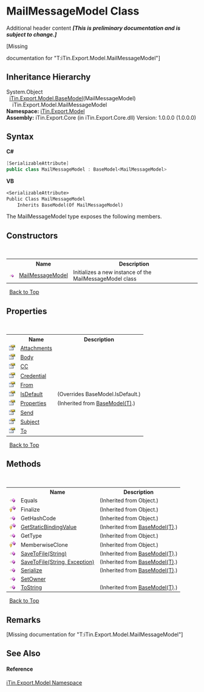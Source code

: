 # MailMessageModel Class
Additional header content _**\[This is preliminary documentation and is subject to change.\]**_

\[Missing <summary> documentation for "T:iTin.Export.Model.MailMessageModel"\]


## Inheritance Hierarchy
System.Object<br />&nbsp;&nbsp;<a href="6632f561-4175-f1f2-939c-ac8b10159529">iTin.Export.Model.BaseModel</a>(MailMessageModel)<br />&nbsp;&nbsp;&nbsp;&nbsp;iTin.Export.Model.MailMessageModel<br />
**Namespace:**&nbsp;<a href="ef57ffcc-e95e-b212-5a46-9aa6f5a3511f">iTin.Export.Model</a><br />**Assembly:**&nbsp;iTin.Export.Core (in iTin.Export.Core.dll) Version: 1.0.0.0 (1.0.0.0)

## Syntax

**C#**<br />
``` C#
[SerializableAttribute]
public class MailMessageModel : BaseModel<MailMessageModel>
```

**VB**<br />
``` VB
<SerializableAttribute>
Public Class MailMessageModel
	Inherits BaseModel(Of MailMessageModel)
```

The MailMessageModel type exposes the following members.


## Constructors
&nbsp;<table><tr><th></th><th>Name</th><th>Description</th></tr><tr><td>![Public method](media/pubmethod.gif "Public method")</td><td><a href="e2c93e5b-75e4-4659-e762-4a9433e648d3">MailMessageModel</a></td><td>
Initializes a new instance of the MailMessageModel class</td></tr></table>&nbsp;
<a href="#mailmessagemodel-class">Back to Top</a>

## Properties
&nbsp;<table><tr><th></th><th>Name</th><th>Description</th></tr><tr><td>![Public property](media/pubproperty.gif "Public property")</td><td><a href="b269476f-c54e-b982-373e-63492499a725">Attachments</a></td><td /></tr><tr><td>![Public property](media/pubproperty.gif "Public property")</td><td><a href="f1f1b0e1-d1b6-546b-6731-830445e63f39">Body</a></td><td /></tr><tr><td>![Public property](media/pubproperty.gif "Public property")</td><td><a href="07f3ff53-fd48-9117-f27e-87e1878b6ff7">CC</a></td><td /></tr><tr><td>![Public property](media/pubproperty.gif "Public property")</td><td><a href="c3b65746-69a4-3fa0-c7b1-633497cb6fc8">Credential</a></td><td /></tr><tr><td>![Public property](media/pubproperty.gif "Public property")</td><td><a href="1144822b-d7a1-9a5c-d1e9-e5a5042a622e">From</a></td><td /></tr><tr><td>![Public property](media/pubproperty.gif "Public property")</td><td><a href="f90dd972-2fcb-624c-452e-423161877ec2">IsDefault</a></td><td> (Overrides BaseModel.IsDefault.)</td></tr><tr><td>![Public property](media/pubproperty.gif "Public property")</td><td><a href="7e88785e-5670-4515-defa-d3f60ae16111">Properties</a></td><td> (Inherited from <a href="6632f561-4175-f1f2-939c-ac8b10159529">BaseModel(T)</a>.)</td></tr><tr><td>![Public property](media/pubproperty.gif "Public property")</td><td><a href="9805d50a-b2f1-afad-4d38-44e0bcf8b0f4">Send</a></td><td /></tr><tr><td>![Public property](media/pubproperty.gif "Public property")</td><td><a href="500b2396-6124-6ae9-5623-577f1f50e238">Subject</a></td><td /></tr><tr><td>![Public property](media/pubproperty.gif "Public property")</td><td><a href="1a2d2312-7370-7c3c-dc31-e3a8cb06f12f">To</a></td><td /></tr></table>&nbsp;
<a href="#mailmessagemodel-class">Back to Top</a>

## Methods
&nbsp;<table><tr><th></th><th>Name</th><th>Description</th></tr><tr><td>![Public method](media/pubmethod.gif "Public method")</td><td>Equals</td><td> (Inherited from Object.)</td></tr><tr><td>![Protected method](media/protmethod.gif "Protected method")</td><td>Finalize</td><td> (Inherited from Object.)</td></tr><tr><td>![Public method](media/pubmethod.gif "Public method")</td><td>GetHashCode</td><td> (Inherited from Object.)</td></tr><tr><td>![Protected method](media/protmethod.gif "Protected method")</td><td><a href="4253f171-71af-35d6-e1b1-47af647eb205">GetStaticBindingValue</a></td><td> (Inherited from <a href="6632f561-4175-f1f2-939c-ac8b10159529">BaseModel(T)</a>.)</td></tr><tr><td>![Public method](media/pubmethod.gif "Public method")</td><td>GetType</td><td> (Inherited from Object.)</td></tr><tr><td>![Protected method](media/protmethod.gif "Protected method")</td><td>MemberwiseClone</td><td> (Inherited from Object.)</td></tr><tr><td>![Public method](media/pubmethod.gif "Public method")</td><td><a href="60537b6c-f261-e08e-2eee-1007e9760316">SaveToFile(String)</a></td><td> (Inherited from <a href="6632f561-4175-f1f2-939c-ac8b10159529">BaseModel(T)</a>.)</td></tr><tr><td>![Public method](media/pubmethod.gif "Public method")</td><td><a href="81bbc161-83e1-ff91-7904-4b6a5260f76c">SaveToFile(String, Exception)</a></td><td> (Inherited from <a href="6632f561-4175-f1f2-939c-ac8b10159529">BaseModel(T)</a>.)</td></tr><tr><td>![Public method](media/pubmethod.gif "Public method")</td><td><a href="d84fa1d2-692a-9e10-e839-60da45d50f19">Serialize</a></td><td> (Inherited from <a href="6632f561-4175-f1f2-939c-ac8b10159529">BaseModel(T)</a>.)</td></tr><tr><td>![Public method](media/pubmethod.gif "Public method")</td><td><a href="1a544dec-cccc-46c2-ed2e-6e85c7370cd5">SetOwner</a></td><td /></tr><tr><td>![Public method](media/pubmethod.gif "Public method")</td><td><a href="79c32584-b2b0-b6ca-0ade-5f0708e1a9b7">ToString</a></td><td> (Inherited from <a href="6632f561-4175-f1f2-939c-ac8b10159529">BaseModel(T)</a>.)</td></tr></table>&nbsp;
<a href="#mailmessagemodel-class">Back to Top</a>

## Remarks
\[Missing <remarks> documentation for "T:iTin.Export.Model.MailMessageModel"\]

## See Also


#### Reference
<a href="ef57ffcc-e95e-b212-5a46-9aa6f5a3511f">iTin.Export.Model Namespace</a><br />